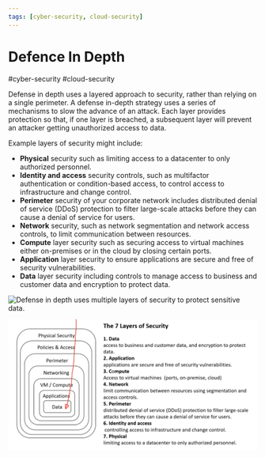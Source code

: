 ```yaml
---
tags: [cyber-security, cloud-security]
---
```

# Defence In Depth
#cyber-security #cloud-security 

Defense in depth uses a layered approach to security, rather than relying on a single perimeter. A defense in-depth strategy uses a series of mechanisms to slow the advance of an attack. Each layer provides protection so that, if one layer is breached, a subsequent layer will prevent an attacker getting unauthorized access to data.

Example layers of security might include:

-   **Physical** security such as limiting access to a datacenter to only authorized personnel.
-   **Identity and access** security controls, such as multifactor authentication or condition-based access, to control access to infrastructure and change control.
-   **Perimeter** security of your corporate network includes distributed denial of service (DDoS) protection to filter large-scale attacks before they can cause a denial of service for users.
-   **Network** security, such as network segmentation and network access controls, to limit communication between resources.
-   **Compute** layer security such as securing access to virtual machines either on-premises or in the cloud by closing certain ports.
-   **Application** layer security to ensure applications are secure and free of security vulnerabilities.
-   **Data** layer security including controls to manage access to business and customer data and encryption to protect data.

![Defense in depth uses multiple layers of security to protect sensitive data.](https://learn.microsoft.com/en-us/training/wwl-sci/describe-security-concepts-methodologies/media/4-defense-depth.png)

![](Attachments/Pasted%20image%2020230609193019.png)